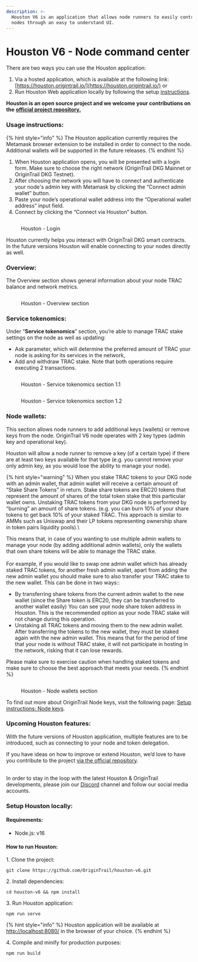 ```yaml
---
description: >-
  Houston V6 is an application that allows node runners to easily control their
  nodes through an easy to understand UI.
---
```


# Houston V6 - Node command center

There are two ways you can use the Houston application:

1. Via a hosted application, which is available at the following link: [https://houston.origintrail.io/](https://houston.origintrail.io/) or
2. Run Houston Web application locally by following the setup [instructions](houston-v6-node-command-center.md#setup-houston-locally).

**Houston is an open source project and we welcome your contributions on the** [**official project repository.**](https://github.com/OriginTrail/houston-v6/)

### Usage instructions:

{% hint style="info" %}
The Houston application currently requires the Metamask browser extension to be installed in order to connect to the node. Additional wallets will be supported in the future releases.
{% endhint %}

1. When Houston application opens, you will be presented with a login form. Make sure to choose the right network (OriginTrail DKG Mainnet or OriginTrail DKG Testnet).
2. After choosing the network you will have to connect and authenticate your node's admin key with Metamask by clicking the “Connect admin wallet” button.
3. Paste your node’s operational wallet address into the “Operational wallet address” input field.
4. Connect by clicking the “Connect via Houston” button.

<figure><img src="../../.gitbook/assets/Screenshot 2022-12-29 at 16.55.06.png" alt=""><figcaption><p>Houston - Login</p></figcaption></figure>

Houston currently helps you interact with OriginTrail DKG smart contracts. In the future versions Houston will enable connecting to your nodes directly as well.

### &#x20;Overview:

The Overview section shows general information about your node TRAC balance and network metrics.

<figure><img src="../../.gitbook/assets/overview_section.png" alt=""><figcaption><p>Houston - Overview section</p></figcaption></figure>

### Service tokenomics:

Under “**Service tokenomics**” section, you’re able to manage TRAC stake settings on the node as well as updating:

* Ask parameter, which will determine the preferred amount of TRAC your node is asking for its services in the network,
* Add and withdraw TRAC stake. Note that both operations require executing 2 transactions.

<figure><img src="../../.gitbook/assets/service_tokenomics.png" alt=""><figcaption><p>Houston - Service tokenomics section 1.1</p></figcaption></figure>

<figure><img src="../../.gitbook/assets/add_withdraw_stake.png" alt=""><figcaption><p>Houston - Service tokenomics section 1.2</p></figcaption></figure>



### Node wallets:

This section allows node runners to add additional keys (wallets) or remove keys from the node. OriginTrail V6 node operates with 2 key types (admin key and operational key).&#x20;

Houston will allow a node runner to remove a key (of a certain type) if there are at least two keys available for that type (e.g. you cannot remove your only admin key, as you would lose the ability to manage your node).

{% hint style="warning" %}
When you stake TRAC tokens to your DKG node with an admin wallet, that admin wallet will receive a certain amount of “Stake Share Tokens” in return. Stake share tokens are ERC20 tokens that represent the amount of shares of the total token stake that this particular wallet owns. Unstaking TRAC tokens from your DKG node is performed by “burning” an amount of share tokens. (e.g. you can burn 10% of your share tokens to get back 10% of your staked TRAC. This approach is similar to AMMs such as Uniswap and their LP tokens representing ownership share in token pairs liquidity pools).\


This means that, in case of you wanting to use multiple admin wallets to manage your node (by adding additional admin wallets), only the wallets that own share tokens will be able to manage the TRAC stake.\
\
For example, if you would like to swap one admin wallet which has already staked TRAC tokens, for another fresh admin wallet, apart from adding the new admin wallet you should make sure to also transfer your TRAC stake to the new wallet. This can be done in two ways::

* By transferring share tokens from the current admin wallet to the new wallet (since the Share token is ERC20, they can be transferred to another wallet easily) You can see your node share token address in Houston. This is the recommended option as your node TRAC stake will not change during this operation.
* Unstaking all TRAC tokens and moving them to the new admin wallet. After transferring the tokens to the new wallet, they must be staked again with the new admin wallet. This means that for the period of time that your node is without TRAC stake, it will not participate in hosting in the network, risking that it can lose rewards.



Please make sure to exercise caution when handling staked tokens and make sure to choose the best approach that meets your needs.
{% endhint %}

<figure><img src="../../.gitbook/assets/node_wallets.png" alt=""><figcaption><p>Houston - Node wallets section</p></figcaption></figure>

To find out more about OriginTrail Node keys, visit the following page: [Setup instructions: Node keys](https://docs.origintrail.io/decentralized-knowledge-graph-layer-2/testnet-node-setup-instructions/node-keys).

### &#x20;Upcoming Houston features:

With the future versions of Houston application, multiple features are to be introduced, such as connecting to your node and token delegation.&#x20;

If you have ideas on how to improve or extend Houston, we’d love to have you contribute to the project [via the official repository](https://github.com/OriginTrail/houston-v6).&#x20;

\
In order to stay in the loop with the latest Houston & OriginTrail developments, please join our [Discord](https://discordapp.com/invite/FCgYk2S) channel and follow our social media accounts.

### Setup Houston locally:

#### Requirements:

* Node.js: v16

#### How to run Houston:

1\. Clone the project:

```
git clone https://github.com/OriginTrail/houston-v6.git
```

2\. Install dependencies:

```
cd houston-v6 && npm install
```

3\. Run Houston application:

```
npm run serve
```

{% hint style="info" %}
Houston application will be available at [http://localhost:8080/](http://localhost:8080/) in the browser of your choice.&#x20;
{% endhint %}

4\. Compile and minify for production purposes:

```
npm run build
```

